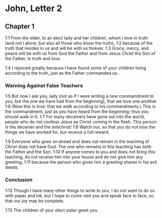 #  John, Letter 2

## Chapter 1

<a name="1:1">1:1</a> From the elder, to an elect lady and her children, whom I love in truth (and not I alone, but also all those who know the truth), <a name="1:2">1:2</a> because of the truth that resides in us and will be with us forever. <a name="1:3">1:3</a> Grace, mercy, and peace will be with us from God the Father and from Jesus Christ the Son of the Father, in truth and love.

<a name="1:4">1:4</a> I rejoiced greatly because I have found some of your children living according to the truth, just as the Father commanded us.

### Warning Against False Teachers

<a name="1:5">1:5</a> But now I ask you, lady (not as if I were writing a new commandment to you, but the one we have had from the beginning), that we love one another. <a name="1:6">1:6</a> (Now this is love: that we walk according to his commandments.) This is the commandment, just as you have heard from the beginning; thus you should walk in it. <a name="1:7">1:7</a> For many deceivers have gone out into the world, people who do not confess Jesus as Christ coming in the flesh. This person is the deceiver and the antichrist! <a name="1:8">1:8</a> Watch out, so that you do not lose the things we have worked for, but receive a full reward.

<a name="1:9">1:9</a> Everyone who goes on ahead and does not remain in the teaching of Christ does not have God. The one who remains in this teaching has both the Father and the Son. <a name="1:10">1:10</a> If anyone comes to you and does not bring this teaching, do not receive him into your house and do not give him any greeting, <a name="1:11">1:11</a> because the person who gives him a greeting shares in his evil deeds.

### Conclusion

<a name="1:12">1:12</a> Though I have many other things to write to you, I do not want to do so with paper and ink, but I hope to come visit you and speak face to face, so that our joy may be complete.

<a name="1:13">1:13</a> The children of your elect sister greet you.